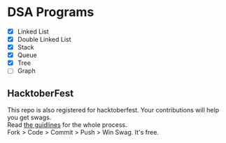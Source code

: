 # DSA Programs

- [x] Linked List  
- [x] Double Linked List  
- [x] Stack  
- [x] Queue  
- [x] Tree
- [ ] Graph

## HacktoberFest

This repo is also registered for hacktoberfest. Your contributions will help you get swags.  
Read [the guidlines](Docs/CONTRIBUTING.md) for the whole process.  
Fork > Code > Commit > Push > Win Swag. It's free.
